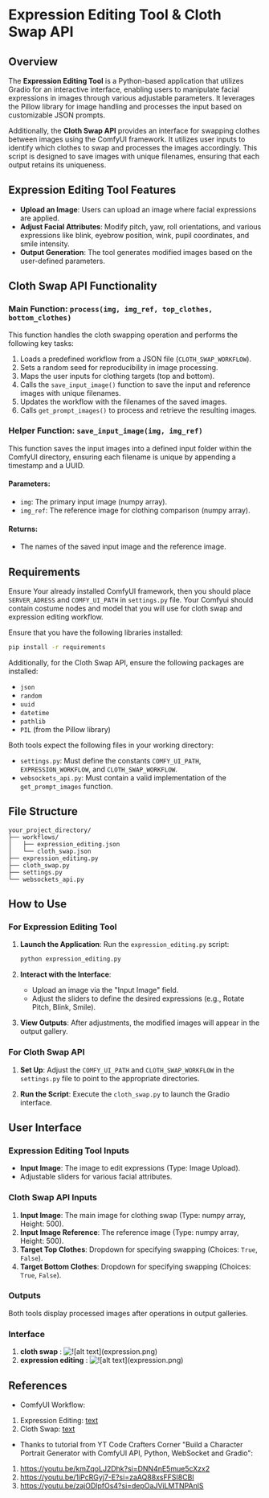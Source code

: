 # Expression Editing Tool & Cloth Swap API

## Overview

The **Expression Editing Tool** is a Python-based application that utilizes Gradio for an interactive interface, enabling users to manipulate facial expressions in images through various adjustable parameters. It leverages the Pillow library for image handling and processes the input based on customizable JSON prompts.

Additionally, the **Cloth Swap API** provides an interface for swapping clothes between images using the ComfyUI framework. It utilizes user inputs to identify which clothes to swap and processes the images accordingly. This script is designed to save images with unique filenames, ensuring that each output retains its uniqueness.

## Expression Editing Tool Features

- **Upload an Image**: Users can upload an image where facial expressions are applied.
- **Adjust Facial Attributes**: Modify pitch, yaw, roll orientations, and various expressions like blink, eyebrow position, wink, pupil coordinates, and smile intensity.
- **Output Generation**: The tool generates modified images based on the user-defined parameters.

## Cloth Swap API Functionality

### Main Function: `process(img, img_ref, top_clothes, bottom_clothes)`

This function handles the cloth swapping operation and performs the following key tasks:

1. Loads a predefined workflow from a JSON file (`CLOTH_SWAP_WORKFLOW`).
2. Sets a random seed for reproducibility in image processing.
3. Maps the user inputs for clothing targets (top and bottom).
4. Calls the `save_input_image()` function to save the input and reference images with unique filenames.
5. Updates the workflow with the filenames of the saved images.
6. Calls `get_prompt_images()` to process and retrieve the resulting images.

### Helper Function: `save_input_image(img, img_ref)`

This function saves the input images into a defined input folder within the ComfyUI directory, ensuring each filename is unique by appending a timestamp and a UUID.

#### Parameters:
- `img`: The primary input image (numpy array).
- `img_ref`: The reference image for clothing comparison (numpy array).

#### Returns:
- The names of the saved input image and the reference image.

## Requirements
Ensure Your already installed ComfyUI framework, then you should place `SERVER_ADRESS` and `COMFY_UI_PATH` in `settings.py` file.
Your Comfyui should contain costume nodes and model that you will use for cloth swap and expression editing workflow.

Ensure that you have the following libraries installed:

```bash
pip install -r requirements
```

Additionally, for the Cloth Swap API, ensure the following packages are installed:

- `json`
- `random`
- `uuid`
- `datetime`
- `pathlib`
- `PIL` (from the Pillow library)

Both tools expect the following files in your working directory:

- `settings.py`: Must define the constants `COMFY_UI_PATH`, `EXPRESSION_WORKFLOW`, and `CLOTH_SWAP_WORKFLOW`.
- `websockets_api.py`: Must contain a valid implementation of the `get_prompt_images` function.

## File Structure

```
your_project_directory/
├── workflows/
│   ├── expression_editing.json
│   └── cloth_swap.json
├── expression_editing.py
├── cloth_swap.py
├── settings.py
└── websockets_api.py
```

## How to Use

### For Expression Editing Tool

1. **Launch the Application**:
   Run the `expression_editing.py` script:

   ```bash
   python expression_editing.py
   ```

2. **Interact with the Interface**: 
   - Upload an image via the "Input Image" field.
   - Adjust the sliders to define the desired expressions (e.g., Rotate Pitch, Blink, Smile).

3. **View Outputs**:
   After adjustments, the modified images will appear in the output gallery.

### For Cloth Swap API

1. **Set Up**:
   Adjust the `COMFY_UI_PATH` and `CLOTH_SWAP_WORKFLOW` in the `settings.py` file to point to the appropriate directories.

2. **Run the Script**:
   Execute the `cloth_swap.py` to launch the Gradio interface.

## User Interface

### Expression Editing Tool Inputs

- **Input Image**: The image to edit expressions (Type: Image Upload).
- Adjustable sliders for various facial attributes.

### Cloth Swap API Inputs

1. **Input Image**: The main image for clothing swap (Type: numpy array, Height: 500).
2. **Input Image Reference**: The reference image (Type: numpy array, Height: 500).
3. **Target Top Clothes**: Dropdown for specifying swapping (Choices: `True`, `False`).
4. **Target Bottom Clothes**: Dropdown for specifying swapping (Choices: `True`, `False`).

### Outputs

Both tools display processed images after operations in output galleries.

### Interface
1. **cloth swap** : ![!\[alt text\](expression.png)](<Interface demo/cloth_swap.png>)
2. **expression editing** : ![!\[alt text\](expression.png)](<Interface demo/expression.png>)

## References

- ComfyUI Workflow:
1. Expression Editing: [text](https://www.youtube.com/watch?v=q0Vf-ZZsbzI&t=150s)
2. Cloth Swap: [text](https://youtu.be/WXmkLih9jfk?si=6vHraq-s49P4DLPb)

- Thanks to tutorial from YT Code Crafters Corner "Build a Character Portrait Generator with ComfyUI API, Python, WebSocket and Gradio": 
1. https://youtu.be/kmZqoLJ2Dhk?si=DNN4nE5mue5cXzx2
2. https://youtu.be/1iPcRGyj7-E?si=zaAQ88xsFFSI8CBI
3. https://youtu.be/zajODlpfOs4?si=depOaJViLMTNPAnlS